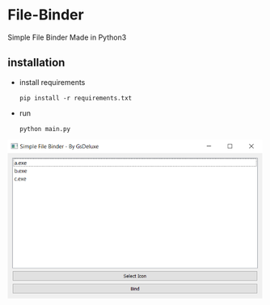 # File-Binder
Simple File Binder Made in Python3
## installation

- install requirements
    ```
    pip install -r requirements.txt
    ```
- run
    ```
    python main.py
    ```


![alt text](https://raw.githubusercontent.com/GsDeluxe/File-Binder/main/Simple_File_Binder_Window.png)
